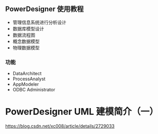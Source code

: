 ## PowerDesigner 使用教程

- 管理信息系统进行分析设计
- 数据库模型设计
- 数据流程图
- 概念数据模型
- 物理数据模型

### **功能**

-  DataArchitect
-  ProcessAnalyst
-  AppModeler
- ODBC Administrator 

# PowerDesigner UML 建模简介（一）

https://blog.csdn.net/xc008/article/details/2729033